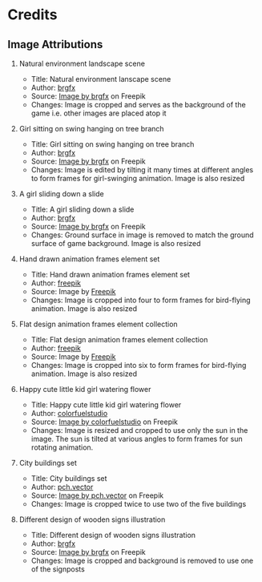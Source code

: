 # Credits

## Image Attributions

1. Natural environment landscape scene
    * Title: Natural environment lanscape scene
    * Author: [brgfx](https://www.freepik.com/author/brgfx)
    * Source: <a href="https://www.freepik.com/free-vector/natural-environment-lanscape-scene_5597221.htm#query=cartoon%20grass&position=6&from_view=keyword">Image by brgfx</a> on Freepik
    * Changes: Image is cropped and serves as the background of the game i.e. other images are placed atop it

2. Girl sitting on swing hanging on tree branch
    * Title: Girl sitting on swing hanging on tree branch
    * Author: [brgfx](https://www.freepik.com/author/brgfx)
    * Source: <a href="https://www.freepik.com/free-vector/girl-sitting-swing-hanging-tree-branch_19796495.htm#query=swing%20cartoon&position=29&from_view=keyword">Image by brgfx</a> on Freepik
    * Changes: Image is edited by tilting it many times at different angles to form frames for girl-swinging animation. Image is also resized

3. A girl sliding down a slide
    * Title: A girl sliding down a slide
    * Author: [brgfx](https://www.freepik.com/author/brgfx)
    * Source: <a href="https://www.freepik.com/free-vector/girl-sliding-down-slide_27175357.htm#query=slide%20cartoon&position=0&from_view=search&track=sph">Image by brgfx</a> on Freepik
    * Changes: Ground surface in image is removed to match the ground surface of game background. Image is also resized

4. Hand drawn animation frames element set
    * Title: Hand drawn animation frames element set
    * Author: [freepik](https://www.freepik.com/author/freepik)
    * Source: Image by <a href="https://www.freepik.com/free-vector/hand-drawn-animation-frames-element-set_32390038.htm#query=bird%20sprite&position=4&from_view=search&track=sph">Freepik</a>
    * Changes: Image is cropped into four to form frames for bird-flying animation. Image is also resized

5. Flat design animation frames element collection
    * Title: Flat design animation frames element collection
    * Author: [freepik](https://www.freepik.com/author/freepik)
    * Source: Image by <a href="https://www.freepik.com/free-vector/flat-design-animation-frames-element-collection_31630031.htm#query=bird%20sprite&position=2&from_view=search&track=sph">Freepik</a>
    * Changes: Image is cropped into six to form frames for bird-flying animation. Image is also resized

6. Happy cute little kid girl watering flower
    * Title: Happy cute little kid girl watering flower
    * Author: [colorfuelstudio](https://www.freepik.com/author/colorfuelstudio)
    * Source: <a href="https://www.freepik.com/free-vector/happy-cute-little-kid-girl-watering-flower_7038073.htm#query=cute%20little%20girl%20watering%20sun%20images&position=4&from_view=search&track=ais">Image by colorfuelstudio</a> on Freepik
    * Changes: Image is resized and cropped to use only the sun in the image. The sun is tilted at various angles to form frames for sun rotating animation.

7. City buildings set
    * Title: City buildings set
    * Author: [pch.vector](https://www.freepik.com/author/pch-vector)
    * Source: <a href="https://www.freepik.com/free-vector/city-buildings-set_8270967.htm#query=cartoon%20buildings&position=27&from_view=keyword">Image by pch.vector</a> on Freepik
    * Changes: Image is cropped twice to use two of the five buildings

8. Different design of wooden signs illustration
   * Title: Different design of wooden signs illustration
   * Author: [brgfx](https://www.freepik.com/author/brgfx)
   * Source: <a href="https://www.freepik.com/free-vector/different-design-wooden-signs-illustration_1164256.htm#query=cartoon%20signpost&position=34&from_view=keyword&track=ais">Image by brgfx</a> on Freepik
   * Changes: Image is cropped and background is removed to use one of the signposts
